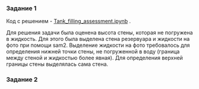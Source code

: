 ### Задание 1
Код с решением - [Tank_filling_assessment.ipynb](https://github.com/VladSmirN/test_task/blob/master/Tank_filling_assessment.ipynb) .

Для решения задачи была оценена высота стены, которая  не погружена в жидкость. Для этого была выделена стена резервуара  и жидкости на фото при помощи sam2. Выделение жидкости на фото  требовалось для определения нижней точки стены,  не погруженной в воду (граница между стеной  и жидкостью более явная).  Для определения верхней границы стены выделялась сама стена.

### Задание 2

